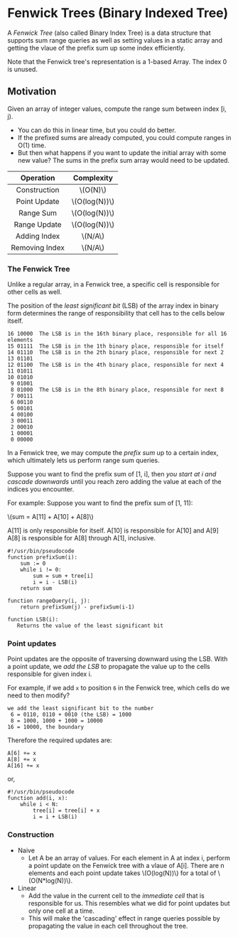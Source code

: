 # Fenwick Trees (Binary Indexed Tree)

A *Fenwick Tree* (also called Binary Index Tree) is a data structure that
supports sum range queries as well as setting values in a static array and
getting the vlaue of the prefix sum up some index efficiently.

Note that the Fenwick tree's representation is a 1-based Array.  The index 0 is
unused.

## Motivation
Given an array of integer values, compute the range sum between index [i, j).
* You can do this in linear time, but you could do better.
* If the prefixed sums are already computed, you could compute ranges in O(1) time.
* But then what happens if you want to update the initial array with some new
  value?  The sums in the prefix sum array would need to be updated.


| Operation | Complexity |
|:---:|:---:|
|Construction|\\(O(N)\\)|
|Point Update|\\(O(log(N))\\)|
|Range Sum|\\(O(log(N))\\)|
|Range Update|\\(O(log(N))\\)|
|Adding Index|\\(N/A\\)|
|Removing Index|\\(N/A\\)|

### The Fenwick Tree
Unlike a regular array, in a Fenwick tree, a specific cell is responsible for
other cells as well.

The position of the *least significant bit* (LSB) of the array index in binary
form determines the range of responsibility that cell has to the cells below
itself.

```
16 10000  The LSB is in the 16th binary place, responsible for all 16 elements
15 01111  The LSB is in the 1th binary place, responsible for itself
14 01110  The LSB is in the 2th binary place, responsible for next 2
13 01101
12 01100  The LSB is in the 4th binary place, responsible for next 4
11 01011
10 01010
 9 01001
 8 01000  The LSB is in the 8th binary place, responsible for next 8
 7 00111
 6 00110
 5 00101
 4 00100
 3 00011
 2 00010
 1 00001
 0 00000
```

In a Fenwick tree, we may compute the *prefix sum* up to a certain index, which
ultimately lets us perform range sum queries.

Suppose you want to find the prefix sum of [1, i], then *you start at i and
cascade downwards* until you reach zero adding the value at each of the indices
you encounter.

For example:
Suppose you want to find the prefix sum of [1, 11):

\\(sum = A[11] + A[10] + A[8]\\)

A[11] is only responsible for itself.
A[10] is responsible for A[10] and A[9]
A[8] is responsible for A[8] through A[1], inclusive.

```
#!/usr/bin/pseudocode
function prefixSum(i):
    sum := 0
    while i != 0:
        sum = sum + tree[i]
        i = i - LSB(i)
    return sum

function rangeQuery(i, j):
    return prefixSum(j) - prefixSum(i-1)

function LSB(i):
   Returns the value of the least significant bit
```

### Point updates

Point updates are the opposite of traversing downward using the LSB.  With a
point update, we *add the LSB* to propagate the value up to the cells
responsible for given index i.

For example, if we add `x` to position `6` in the Fenwick tree, which cells do
we need to then modify?

```
we add the least significant bit to the number
 6 = 0110, 0110 + 0010 (the LSB) = 1000
 8 = 1000, 1000 + 1000 = 10000
16 = 10000, the boundary
```

Therefore the required updates are:
```
A[6] += x
A[8] += x
A[16] += x
```

or,

```
#!/usr/bin/pseudocode
function add(i, x):
    while i < N:
        tree[i] = tree[i] + x
        i = i + LSB(i)
```

### Construction

* Naive
    * Let A be an array of values. For each element in A at index i, perform a
      point update on the Fenwick tree with a vlaue of A[i].  There are n
      elements and each point update takes \\(O(log(N))\\) for a total of
      \\(O(N*log(N))\\).
* Linear
    * Add the value in the current cell to the *immediate cell* that is
      responsible for us.  This resembles what we did for point updates but
      only one cell at a time.
    * This will make the 'cascading' effect in range queries possible by
      propagating the value in each cell throughout the tree.
